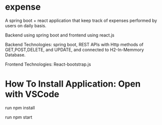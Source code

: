 # expense
A spring boot + react application that keep track of expenses performed by users on daily basis.

Backend using spring boot and frontend using react.js

Backend Technologies: spring boot, REST APIs with Http methods of GET,POST,DELETE, and UPDATE, and connected to H2-In-Memmory Database.

Frontend Technologies: React-bootstrap.js

# How To Install Application: Open with VSCode

  run npm install
  
  run npm start
